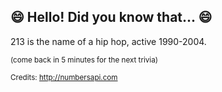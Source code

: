 ## 😄 Hello! Did you know that... 😄
213 is the name of a hip hop, active 1990-2004.

<sup>(come back in 5 minutes for the next trivia)</sup>


<sup>Credits: http://numbersapi.com</sup>

